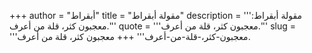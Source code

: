 +++
author = "أبقراط"
title = "مقولة أبقراط"
description = '''مقولة أبقراط: معجبون كثر، قلة من أعرف.'''
quote = '''معجبون كثر، قلة من أعرف.'''
slug = '''معجبون-كثر،-قلة-من-أعرف'''
+++
معجبون كثر، قلة من أعرف.
